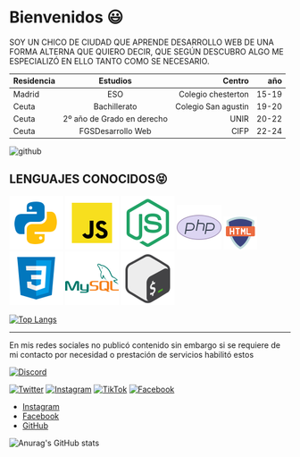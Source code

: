 # Bienvenidos 😃

SOY UN CHICO DE CIUDAD QUE APRENDE DESARROLLO WEB DE UNA FORMA ALTERNA QUE QUIERO DECIR, QUE SEGÚN DESCUBRO ALGO ME ESPECIALIZÓ EN ELLO TANTO COMO SE NECESARIO.

|Residencia|Estudios|Centro|año|
|:---|:---:|---:|---:|
|Madrid| ESO| Colegio chesterton|15-19|
|Ceuta|Bachillerato|Colegio San agustin|19-20|
|Ceuta| 2º año de Grado en derecho| UNIR|20-22|
|Ceuta| FGSDesarrollo Web| CIFP| 22-24|

![github](https://github-profile-trophy.vercel.app/?username=MarcosDominguezVega&theme=radical&no-frame=false&no-bg=false&margin-w=4)
## **LENGUAJES CONOCIDOS**😝
![PYTHON](icons8-python.svg)
![JAVASCRIPT](icons8-javascript.svg)
![NODEJS](icons8-node-js.svg)
![PHP](icons8-php-logo.svg)
![HTML](icons8-html-60.png)
![CSS](icons8-css3.svg)
![MYSQL](icons8-mysql-logo.svg)
![BASH](icons8-bash.svg)

[![Top Langs](https://github-readme-stats.vercel.app/api/top-langs/?username=MarcosDominguezVega&hide_progress=true&layout=compact&bg_color=DEG,75b9ed,000000,5b139f&theme=nightowl)](https://github.com/anuraghazra/github-readme-stats)

<hr />

En mis redes sociales no publicó contenido sin embargo si se requiere de mi contacto por necesidad o prestación de servicios habilitó estos

[![Discord](https://img.shields.io/badge/Discord-mouredev-5865F2?style=for-the-badge&logo=discord&logoColor=white&labelColor=101010)](https://mouredev.com/discord)
</br>

[![Twitter](https://img.shields.io/badge/Twitter-@mouredev-1DA1F2?style=for-the-badge&logo=twitter&logoColor=white&labelColor=101010)](https://twitter.com/mouredev)
[![Instagram](https://img.shields.io/badge/Instagram-@mouredev-E4405F?style=for-the-badge&logo=instagram&logoColor=white&labelColor=101010)](https://instagram.com/mouredev)
[![TikTok](https://img.shields.io/badge/TikTok-@mouredev-69C9D0?style=for-the-badge&logo=tiktok&logoColor=white&labelColor=101010)](https://tiktok.com/@mouredev)
[![Facebook](https://img.shields.io/badge/Facebook-@mouredev-1877F2?style=for-the-badge&logo=facebook&logoColor=white&labelColor=101010)](https://facebook.com/mouredev)
- [Instagram](https://instagram.com/Sxcram.02)
- [Facebook](https://www.facebook.com/Sxcram02)
- [GitHub](https://github.com/Sxcram02)

![Anurag's GitHub stats](https://github-readme-stats.vercel.app/api?username=MarcosDominguezVega&show_icons=true&theme=nightowl&bg_color=DEG,75b9ed,000000,5b139f)



